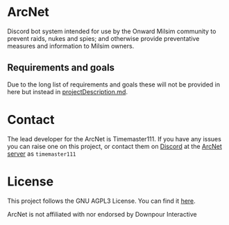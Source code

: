 # ArcNet
Discord bot system intended for use by the Onward Milsim community to prevent raids, nukes and spies; and otherwise provide preventative measures and information to Milsim owners.

## Requirements and goals
Due to the long list of requirements and goals these will not be provided in here but instead in [projectDescription.md](./projectDescription.md).

# Contact
The lead developer for the ArcNet is Timemaster111. If you have any issues you can raise one on this project, or contact them on [Discord](https://www.discord.com) at the [ArcNet server](https://discord.gg/BsBK8cYT5r) as `timemaster111`

# License
This project follows the GNU AGPL3 License. You can find it [here](./LICENSE).

ArcNet is not affiliated with nor endorsed by Downpour Interactive